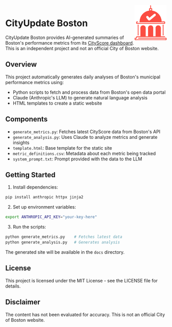 <img src="images/city-update-logo.svg" width="100" alt="CityUpdate Boston Logo" align="right"/>

# CityUpdate Boston

CityUpdate Boston provides AI-generated summaries of Boston's performance metrics from its [CityScore dashboard](https://www.boston.gov/departments/analytics-team/cityscore). This is an independent project and not an official City of Boston website.

## Overview

This project automatically generates daily analyses of Boston's municipal performance metrics using:

- Python scripts to fetch and process data from Boston's open data portal
- Claude (Anthropic's LLM) to generate natural language analysis
- HTML templates to create a static website

## Components

- `generate_metrics.py`: Fetches latest CityScore data from Boston's API
- `generate_analysis.py`: Uses Claude to analyze metrics and generate insights
- `template.html`: Base template for the static site
- `metric_definitions.csv`: Metadata about each metric being tracked
- `system_prompt.txt`: Prompt provided with the data to the LLM

## Getting Started

1. Install dependencies:
```bash
pip install anthropic httpx jinja2
```

2. Set up environment variables:
```bash
export ANTHROPIC_API_KEY="your-key-here"
```

3. Run the scripts:
```bash
python generate_metrics.py    # Fetches latest data
python generate_analysis.py   # Generates analysis
```

The generated site will be available in the `docs` directory.

## License

This project is licensed under the MIT License - see the LICENSE file for details.

## Disclaimer

The content has not been evaluated for accuracy. This is not an official City of Boston website.